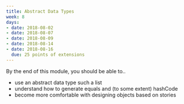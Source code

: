 ```yaml
---
title: Abstract Data Types
week: 8
days:
- date: 2018-08-02
- date: 2018-08-07
- date: 2018-08-09
- date: 2018-08-14
- date: 2018-08-16
  due: 25 points of extensions
---
```


By the end of this module, you should be able to..

* use an abstract data type such a list
* understand how to generate equals and (to some extent) hashCode
* become more comfortable with designing objects based on stories

